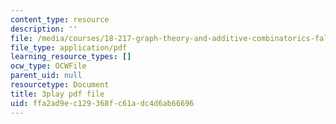 ```yaml
---
content_type: resource
description: ''
file: /media/courses/18-217-graph-theory-and-additive-combinatorics-fall-2019/ffa2ad9ec129368fc61adc4d6ab66696_50oEJs-HZHQ.pdf
file_type: application/pdf
learning_resource_types: []
ocw_type: OCWFile
parent_uid: null
resourcetype: Document
title: 3play pdf file
uid: ffa2ad9e-c129-368f-c61a-dc4d6ab66696
---
```

